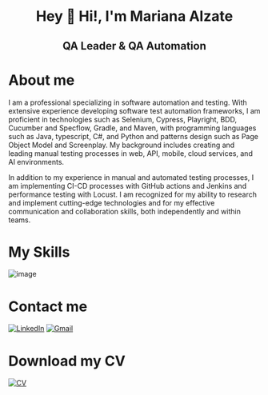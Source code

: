 <div align="center">

# Hey 👋 Hi!, I'm Mariana Alzate  
## QA Leader & QA Automation

</div>

# About me
I am a professional specializing in software automation and testing. With extensive experience developing software test automation frameworks, I am proficient in technologies such as Selenium, Cypress, Playright, BDD, Cucumber and Specflow, Gradle, and Maven, with programming languages such as Java, typescript, C#, and Python and patterns design such as Page Object Model and Screenplay.
My background includes creating and leading manual testing processes in web, API, mobile, cloud services, and AI environments.

In addition to my experience in manual and automated testing processes, I am implementing CI-CD processes with GitHub actions and Jenkins and performance testing with Locust.
I am recognized for my ability to research and implement cutting-edge technologies and for my effective communication and collaboration skills, both independently and within teams.

# My Skills
![image](https://github.com/user-attachments/assets/fc25c05e-1103-42fc-848d-91ba770609a9)

# Contact me
[![LinkedIn](https://img.shields.io/badge/LinkedIn-0077B5?style=for-the-badge&logo=linkedin&logoColor=white)](https://www.linkedin.com/in/marianaalzateautomationengineer/) 
[![Gmail](https://img.shields.io/badge/Gmail-D14836?style=for-the-badge&logo=gmail&logoColor=white)](mailto:marsica86.26@gmail.com)

# Download my CV
[![CV](https://img.shields.io/badge/Download_CV-4A4A4A?style=for-the-badge&logo=adobeacrobatreader&logoColor=white)](https://github.com/marianamon/marianamon/raw/main/MarianaAlzateSandoval_CV.pdf)
